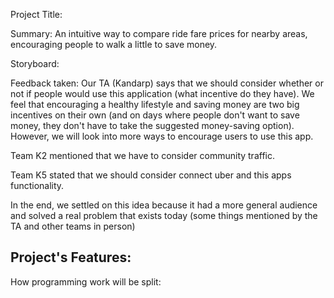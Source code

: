 Project Title:


Summary: 
An intuitive way to compare ride fare prices for nearby areas, encouraging people to walk a little to save money.

Storyboard:


Feedback taken:
Our TA (Kandarp) says that we should consider whether or not if people would use this application (what incentive do they have).
We feel that encouraging a healthy lifestyle and saving money are two big incentives on their own (and on days where people don't want to save money, they don't have to take the suggested money-saving option).
However, we will look into more ways to encourage users to use this app.

Team K2 mentioned that we have to consider community traffic.

Team K5 stated that we should consider connect uber and this apps functionality.

In the end, we settled on this idea because it had a more general audience and solved a real problem that exists today (some things mentioned by the TA and other teams in person)

Project's Features:
- 

How programming work will be split:
